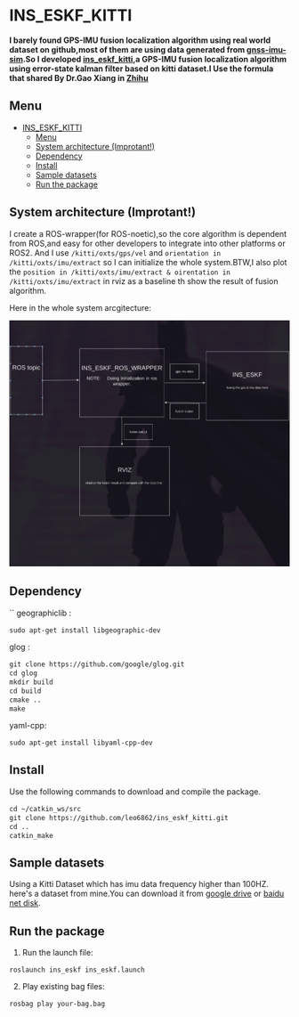 # INS_ESKF_KITTI

**I barely found GPS-IMU fusion localization algorithm using real world dataset on github,most of them are using data generated  from  [gnss-imu-sim](https://github.com/Aceinna/gnss-ins-sim).So I developed [ins_eskf_kitti](https://github.com/leo6862/ins_eskf_kitti),a GPS-IMU fusion localization algorithm using error-state kalman filter based on kitti dataset.I Use the formula that shared By Dr.Gao Xiang in [Zhihu](https://zhuanlan.zhihu.com/p/441182819)**

## Menu

- [INS\_ESKF\_KITTI](#ins_eskf_kitti)
  - [Menu](#menu)
  - [System architecture (Improtant!)](#system-architecture-improtant)
  - [Dependency](#dependency)
  - [Install](#install)
  - [Sample datasets](#sample-datasets)
  - [Run the package](#run-the-package)

## System architecture (Improtant!)
I create a ROS-wrapper(for ROS-noetic),so the core algorithm is dependent from ROS,and easy for other developers to integrate into other platforms or ROS2. And I use ```/kitti/oxts/gps/vel``` and ```orientation in /kitti/oxts/imu/extract``` so I can initialize the whole system.BTW,I also plot the ```position in /kitti/oxts/imu/extract & oirentation in /kitti/oxts/imu/extract``` in rviz as a baseline th show the result of fusion algorithm.


Here in the whole system arcgitecture:

![](images/system%20archetecture.png)
 



## Dependency
``
geographiclib :
  ```
  sudo apt-get install libgeographic-dev
  ```
  
  glog : 
  ```
  git clone https://github.com/google/glog.git
  cd glog
  mkdir build 
  cd build
  cmake ..
  make
  ```

  yaml-cpp:
  ```
  sudo apt-get install libyaml-cpp-dev
  ```

## Install

Use the following commands to download and compile the package.

```
cd ~/catkin_ws/src
git clone https://github.com/leo6862/ins_eskf_kitti.git
cd ..
catkin_make
```

## Sample datasets
Using a Kitti Dataset which has imu data frequency higher than 100HZ.
here's a dataset from mine.You can download it from [google drive]() or [baidu net disk]().

## Run the package

1. Run the launch file:
```
roslaunch ins_eskf ins_eskf.launch
```

2. Play existing bag files:
```
rosbag play your-bag.bag
```

